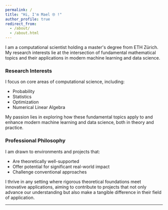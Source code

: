```yaml
---
permalink: /
title: "Hi, I'm Mael 🤓 !"
author_profile: true
redirect_from: 
  - /about/
  - /about.html
---
```





I am a computational scientist holding a master's degree from ETH Zürich. My research interests lie at the intersection of fundamental mathematical topics and their applications in modern machine learning and data science.

### Research Interests

I focus on core areas of computational science, including:

- Probability
- Statistics
- Optimization
- Numerical Linear Algebra

My passion lies in exploring how these fundamental topics apply to and enhance modern machine learning and data science, both in theory and practice.

### Professional Philosophy

I am drawn to environments and projects that:

- Are theoretically well-supported
- Offer potential for significant real-world impact
- Challenge conventional approaches

I thrive in any setting where rigorous theoretical foundations meet innovative applications, aiming to contribute to projects that not only advance our understanding but also make a tangible difference in their field of application.

---






